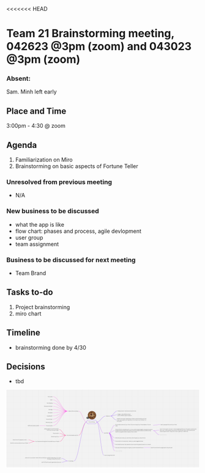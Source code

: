 <<<<<<< HEAD
# Team 21 Brainstorming meeting, 042623 @3pm (zoom) and 043023 @3pm (zoom)

### Absent:
Sam.
Minh left early

## Place and Time
3:00pm - 4:30 @ zoom

## Agenda
1. Familiarization on Miro
2. Brainstorming on basic aspects of Fortune Teller 


### Unresolved from previous meeting
- N/A

### New business to be discussed
- what the app is like
- flow chart: phases and process, agile devlopment
- user group
- team assignment
   
### Business to be discussed for next meeting
- Team Brand

## Tasks to-do
1. Project brainstorming
2. miro chart

## Timeline
- brainstorming done by 4/30

## Decisions
- tbd


![image](/admin/meetings/meeting%20pic/brainstorm.png)


